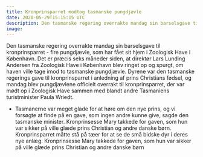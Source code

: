 ```yaml
---
title: Kronprinsparret modtog tasmanske pungdjævle
date: 2020-05-29T15:15:15 UTC
description: Den tasmanske regering overrakte mandag sin barselsgave til kronprinsparret - fire pungdjævle
image: 
---
```

Den tasmanske regering overrakte mandag sin barselsgave til kronprinsparret - fire pungdjævle, som har fået sit hjem i Zoologisk Have i København. Det er præcis seks måneder siden, at direktør Lars Lunding Andersen fra Zoologisk Have i København blev ringet op og spurgt, om haven ville tage imod to tasmanske pungdjævle.
Dyrene var den tasmanske regerings gave til kronprinsparret i anledning af prins Christians fødsel, og mandag blev pungdjævlene officielt overrakt til kronprinsparret, der var mødt op i Zoologisk Have sammen med blandt andre Tasmaniens turistminister Paula Wriedt.
- Tasmanerne var meget glade for at høre om den nye prins, og vi forsøgte at finde på en gave, som ingen andre kunne give, sagde den tasmanske minister. Kronprinsesse Mary takkede for gaven, som hun var sikker på ville glæde prins Christian og andre danske børn. Kronprinsparret måtte stå på tæer for at se de små bidske dyr i deres nye anlæg.
Kronprinsesse Mary takkede for gaven, som hun var sikker på ville glæde prins Christian og andre danske børn
